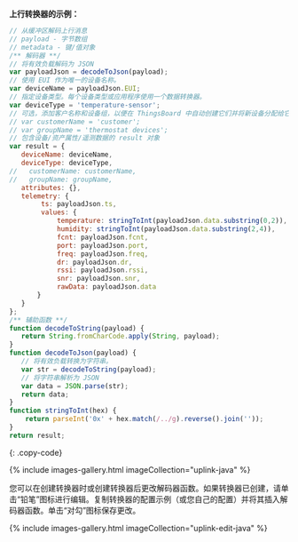 **上行转换器的示例：**

```javascript
// 从缓冲区解码上行消息
// payload - 字节数组
// metadata - 键/值对象
/** 解码器 **/
// 将有效负载解码为 JSON
var payloadJson = decodeToJson(payload);
// 使用 EUI 作为唯一的设备名称。
var deviceName = payloadJson.EUI;
// 指定设备类型。每个设备类型或应用程序使用一个数据转换器。
var deviceType = 'temperature-sensor';
// 可选，添加客户名称和设备组，以便在 ThingsBoard 中自动创建它们并将新设备分配给它们。
// var customerName = 'customer';
// var groupName = 'thermostat devices';
// 包含设备/资产属性/遥测数据的 result 对象
var result = {
   deviceName: deviceName,
   deviceType: deviceType,
//   customerName: customerName,
//   groupName: groupName,
   attributes: {},
   telemetry: {
        ts: payloadJson.ts,
        values: {
            temperature: stringToInt(payloadJson.data.substring(0,2)),
            humidity: stringToInt(payloadJson.data.substring(2,4)),
            fcnt: payloadJson.fcnt,
            port: payloadJson.port,
            freq: payloadJson.freq,
            dr: payloadJson.dr,
            rssi: payloadJson.rssi,
            snr: payloadJson.snr,
            rawData: payloadJson.data
       }
   }
};
/** 辅助函数 **/
function decodeToString(payload) {
   return String.fromCharCode.apply(String, payload);
}
function decodeToJson(payload) {
   // 将有效负载转换为字符串。
   var str = decodeToString(payload);
   // 将字符串解析为 JSON
   var data = JSON.parse(str);
   return data;
}
function stringToInt(hex) {
    return parseInt('0x' + hex.match(/../g).reverse().join(''));
}
return result;

``` 
{: .copy-code}

{% include images-gallery.html imageCollection="uplink-java" %}

您可以在创建转换器时或创建转换器后更改解码器函数。如果转换器已创建，请单击“铅笔”图标进行编辑。复制转换器的配置示例（或您自己的配置）并将其插入解码器函数。单击“对勾”图标保存更改。

{% include images-gallery.html imageCollection="uplink-edit-java" %}